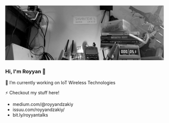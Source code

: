 ![header](docs/header.png)

### Hi, I'm Royyan 👋

🔭 I’m currently working on IoT Wireless Technologies

⚡ Checkout my stuff here!
- medium.com/@royyandzakiy
- issuu.com/royyandzakiy/
- bit.ly/royyantalks 

<!--
**royyandzakiy/royyandzakiy** is a ✨ _special_ ✨ repository because its `README.md` (this file) appears on your GitHub profile.

Here are some ideas to get you started:

- 🔭 I’m currently working on ...
- 🌱 I’m currently learning ...
- 👯 I’m looking to collaborate on ...
- 🤔 I’m looking for help with ...
- 💬 Ask me about ...
- 📫 How to reach me: ...
- 😄 Pronouns: ...
- ⚡ Fun fact: ...
-->
